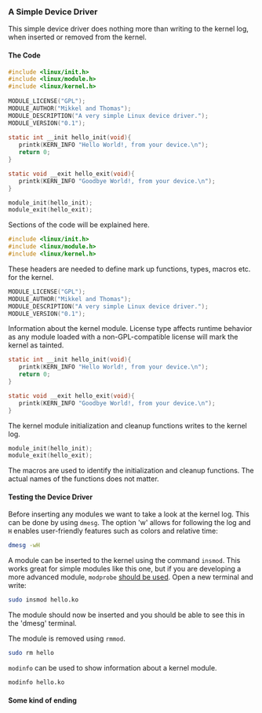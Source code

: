 ### A Simple Device Driver
This simple device driver does nothing more than writing to the kernel log, when inserted or removed from the kernel. 
#### The Code
```C
#include <linux/init.h>
#include <linux/module.h>
#include <linux/kernel.h>
 
MODULE_LICENSE("GPL"); 
MODULE_AUTHOR("Mikkel and Thomas");
MODULE_DESCRIPTION("A very simple Linux device driver.");
MODULE_VERSION("0.1");
 
static int __init hello_init(void){
   printk(KERN_INFO "Hello World!, from your device.\n");
   return 0;
}

static void __exit hello_exit(void){
   printk(KERN_INFO "Goodbye World!, from your device.\n");
}

module_init(hello_init);
module_exit(hello_exit);
```


Sections of the code will be explained here.

```C
#include <linux/init.h>
#include <linux/module.h>
#include <linux/kernel.h>
``` 
These headers are needed to define mark up functions, types, macros etc. for the kernel.

```C
MODULE_LICENSE("GPL"); 
MODULE_AUTHOR("Mikkel and Thomas");
MODULE_DESCRIPTION("A very simple Linux device driver.");
MODULE_VERSION("0.1");
```
Information about the kernel module. License type affects runtime behavior as any module loaded with a non-GPL-compatible license will mark the kernel as tainted.
```C
static int __init hello_init(void){
   printk(KERN_INFO "Hello World!, from your device.\n");
   return 0;
}

static void __exit hello_exit(void){
   printk(KERN_INFO "Goodbye World!, from your device.\n");
}
```
The kernel module initialization and cleanup functions writes to the kernel log.
```C
module_init(hello_init);
module_exit(hello_exit);
```
The macros are used to identify the initialization and cleanup functions. The actual names of the functions does not matter. 

#### Testing the Device Driver
Before inserting any modules we want to take a look at the kernel log. This can be done by using `dmesg`. The option 'w' allows for following the log and `H` enables user-friendly features such as colors and relative time:
```bash
dmesg -wH
```

A module can be inserted to the kernel using the command  `insmod`. This works great for simple modules like this one, but if you are developing a more advanced module, `modprobe` [should be used](https://linux.die.net/man/8/modprobe).
Open a new terminal and write: 
```bash
sudo insmod hello.ko
```

The module should now be inserted and you should be able to see this in the 'dmesg' terminal.

The module is removed using `rmmod`.
```bash
sudo rm hello
```

`modinfo` can be used to show information about a kernel module.
```bash
modinfo hello.ko
```

#### Some kind of ending